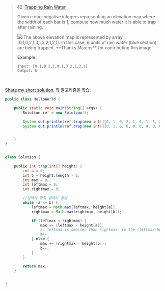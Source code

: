 > 42. [Trapping Rain Water](https://leetcode.com/problems/trapping-rain-water/description/)
>
> Given *n* non-negative integers representing an elevation map where the width of each bar is 1, compute how much water it is able to trap after raining.
>
> <img src="https://leetcode.com/static/images/problemset/rainwatertrap.png">
> The above elevation map is represented by array [0,1,0,2,1,0,1,3,2,1,2,1]. In this case, 6 units of rain water (blue section) are being trapped. **Thanks Marcos** for contributing this image!
>
> **Example:**
>
> ```
> Input: [0,1,0,2,1,0,1,3,2,1,2,1]
> Output: 6
> ```

<br>

[Share my short solution.](https://leetcode.com/problems/trapping-rain-water/discuss/17391/Share-my-short-solution.) 의 알고리즘을 학습.

```java
public class HelloWorld {

    public static void main(String[] args) {
        Solution ref = new Solution();

        System.out.println(ref.trap(new int[]{0, 1, 0, 2, 1, 0, 1, 3, 2, 1, 2, 1}));
        System.out.println(ref.trap(new int[]{0, 1, 0, 0, 0, 0, 0, 0, 0, 0, 0, 1}));


    }
}


class Solution {
    
    public int trap(int[] height) {
        int a = 0;
        int b = height.length - 1;
        int max = 0;
        int leftmax = 0;
        int rightmax = 0;

        //장벽의 양쪽 끝에서 출발
        while (a <= b) {
            leftmax = Math.max(leftmax, height[a]);
            rightmax = Math.max(rightmax, height[b]);

            if (leftmax < rightmax) {
                max += (leftmax - height[a]);
                // leftmax is smaller than rightmax, so the (leftmax-height[a]) water can be stored
                a++;
            } else {
                max += (rightmax - height[b]);
                b--;
            }
        }

        return max;
    }


}
```

